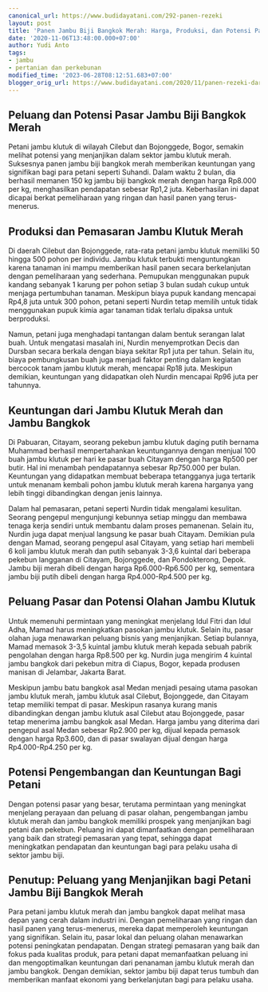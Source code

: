 ```yaml
---
canonical_url: https://www.budidayatani.com/292-panen-rezeki
layout: post
title: 'Panen Jambu Biji Bangkok Merah: Harga, Produksi, dan Potensi Pasar'
date: '2020-11-06T13:48:00.000+07:00'
author: Yudi Anto
tags:
- jambu
- pertanian dan perkebunan
modified_time: '2023-06-28T08:12:51.683+07:00'
blogger_orig_url: https://www.budidayatani.com/2020/11/panen-rezeki-dari-jambu-biji-bangkok.html
---
```


## Peluang dan Potensi Pasar Jambu Biji Bangkok Merah

Petani jambu klutuk di wilayah Cilebut dan Bojonggede, Bogor, semakin melihat potensi yang menjanjikan dalam sektor jambu klutuk merah. Suksesnya panen jambu biji bangkok merah memberikan keuntungan yang signifikan bagi para petani seperti Suhandi. Dalam waktu 2 bulan, dia berhasil memanen 150 kg jambu biji bangkok merah dengan harga Rp8.000 per kg, menghasilkan pendapatan sebesar Rp1,2 juta. Keberhasilan ini dapat dicapai berkat pemeliharaan yang ringan dan hasil panen yang terus-menerus.

## Produksi dan Pemasaran Jambu Klutuk Merah

Di daerah Cilebut dan Bojonggede, rata-rata petani jambu klutuk memiliki 50 hingga 500 pohon per individu. Jambu klutuk terbukti menguntungkan karena tanaman ini mampu memberikan hasil panen secara berkelanjutan dengan pemeliharaan yang sederhana. Pemupukan menggunakan pupuk kandang sebanyak 1 karung per pohon setiap 3 bulan sudah cukup untuk menjaga pertumbuhan tanaman. Meskipun biaya pupuk kandang mencapai Rp4,8 juta untuk 300 pohon, petani seperti Nurdin tetap memilih untuk tidak menggunakan pupuk kimia agar tanaman tidak terlalu dipaksa untuk berproduksi.

Namun, petani juga menghadapi tantangan dalam bentuk serangan lalat buah. Untuk mengatasi masalah ini, Nurdin menyemprotkan Decis dan Dursban secara berkala dengan biaya sekitar Rp1 juta per tahun. Selain itu, biaya pembungkusan buah juga menjadi faktor penting dalam kegiatan bercocok tanam jambu klutuk merah, mencapai Rp18 juta. Meskipun demikian, keuntungan yang didapatkan oleh Nurdin mencapai Rp96 juta per tahunnya.

## Keuntungan dari Jambu Klutuk Merah dan Jambu Bangkok

Di Pabuaran, Citayam, seorang pekebun jambu klutuk daging putih bernama Muhammad berhasil mempertahankan keuntungannya dengan menjual 100 buah jambu klutuk per hari ke pasar buah Citayam dengan harga Rp500 per butir. Hal ini menambah pendapatannya sebesar Rp750.000 per bulan. Keuntungan yang didapatkan membuat beberapa tetangganya juga tertarik untuk menanam kembali pohon jambu klutuk merah karena harganya yang lebih tinggi dibandingkan dengan jenis lainnya.

Dalam hal pemasaran, petani seperti Nurdin tidak mengalami kesulitan. Seorang pengepul mengunjungi kebunnya setiap minggu dan membawa tenaga kerja sendiri untuk membantu dalam proses pemanenan. Selain itu, Nurdin juga dapat menjual langsung ke pasar buah Citayam. Demikian pula dengan Mamad, seorang pengepul asal Citayam, yang setiap hari membeli 6 koli jambu klutuk merah dan putih sebanyak 3-3,6 kuintal dari beberapa pekebun langganan di Citayam, Bojonggede, dan Pondokterong, Depok. Jambu biji merah dibeli dengan harga Rp6.000-Rp6.500 per kg, sementara jambu biji putih dibeli dengan harga Rp4.000-Rp4.500 per kg.

## Peluang Pasar dan Potensi Olahan Jambu Klutuk

Untuk memenuhi permintaan yang meningkat menjelang Idul Fitri dan Idul Adha, Mamad harus meningkatkan pasokan jambu klutuk. Selain itu, pasar olahan juga menawarkan peluang bisnis yang menjanjikan. Setiap bulannya, Mamad memasok 3-3,5 kuintal jambu klutuk merah kepada sebuah pabrik pengolahan dengan harga Rp8.500 per kg. Nurdin juga mengirim 4 kuintal jambu bangkok dari pekebun mitra di Ciapus, Bogor, kepada produsen manisan di Jelambar, Jakarta Barat.

Meskipun jambu batu bangkok asal Medan menjadi pesaing utama pasokan jambu klutuk merah, jambu klutuk asal Cilebut, Bojonggede, dan Citayam tetap memiliki tempat di pasar. Meskipun rasanya kurang manis dibandingkan dengan jambu klutuk asal Cilebut atau Bojonggede, pasar tetap menerima jambu bangkok asal Medan. Harga jambu yang diterima dari pengepul asal Medan sebesar Rp2.900 per kg, dijual kepada pemasok dengan harga Rp3.600, dan di pasar swalayan dijual dengan harga Rp4.000-Rp4.250 per kg.

## Potensi Pengembangan dan Keuntungan Bagi Petani

Dengan potensi pasar yang besar, terutama permintaan yang meningkat menjelang perayaan dan peluang di pasar olahan, pengembangan jambu klutuk merah dan jambu bangkok memiliki prospek yang menjanjikan bagi petani dan pekebun. Peluang ini dapat dimanfaatkan dengan pemeliharaan yang baik dan strategi pemasaran yang tepat, sehingga dapat meningkatkan pendapatan dan keuntungan bagi para pelaku usaha di sektor jambu biji.

## Penutup: Peluang yang Menjanjikan bagi Petani Jambu Biji Bangkok Merah

Para petani jambu klutuk merah dan jambu bangkok dapat melihat masa depan yang cerah dalam industri ini. Dengan pemeliharaan yang ringan dan hasil panen yang terus-menerus, mereka dapat memperoleh keuntungan yang signifikan. Selain itu, pasar lokal dan peluang olahan menawarkan potensi peningkatan pendapatan. Dengan strategi pemasaran yang baik dan fokus pada kualitas produk, para petani dapat memanfaatkan peluang ini dan mengoptimalkan keuntungan dari penanaman jambu klutuk merah dan jambu bangkok. Dengan demikian, sektor jambu biji dapat terus tumbuh dan memberikan manfaat ekonomi yang berkelanjutan bagi para pelaku usaha.

